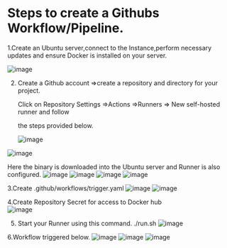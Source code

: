 # Steps to create a Githubs Workflow/Pipeline.
 

 

1.Create an Ubuntu server,connect to the Instance,perform necessary updates and ensure Docker is installed on your server. 

 ![image](https://github.com/user-attachments/assets/90ff38dd-d21e-424e-a45e-9b2bd2397e2b)



2. Create a Github account ⇒create a repository and directory for your project. 

    Click on Repository Settings ⇒Actions ⇒Runners ⇒ New self-hosted runner and follow         

    the steps provided below.
   
   ![image](https://github.com/user-attachments/assets/6f1f50c2-cf80-45c4-9e28-e16847e9224e)

 ![image](https://github.com/user-attachments/assets/304538a5-5c43-4187-af1d-b5b54c09204e)



Here the binary is downloaded into the Ubuntu server and Runner is also configured. 
![image](https://github.com/user-attachments/assets/225561ed-21e1-488b-a95a-d54e6b9d627e)
![image](https://github.com/user-attachments/assets/ff7e14b1-23ba-4263-9440-01dab762901a)
![image](https://github.com/user-attachments/assets/42ae307b-6342-4503-ae02-87df59b446eb)
![image](https://github.com/user-attachments/assets/c3114887-4541-4322-b8c6-dcbf5312ebad)


 

 

 

3.Create .github/workflows/trigger.yaml 
![image](https://github.com/user-attachments/assets/20d82894-9405-482b-8803-87935fc0f187)
![image](https://github.com/user-attachments/assets/1be9c09c-93fc-4536-8d14-1541b0d07e8e)

 

 

 

 

 

 

 

 

 

 

 

4.Create Repository Secret for access to Docker hub  
![image](https://github.com/user-attachments/assets/d06bf182-3e66-4ef8-8b8f-4a1c23299e36)

 

5. Start your Runner using  this command. ./run.sh 
![image](https://github.com/user-attachments/assets/f19a9c2a-22e7-4c4c-b4cd-0056fb401c9a)

 

 

6.Workflow triggered below. 
![image](https://github.com/user-attachments/assets/12ec3243-bc9a-4ee6-9cfe-01b1225982c0)
![image](https://github.com/user-attachments/assets/fbee1e59-9197-4f71-ad6f-af0b33c1bc40)
![image](https://github.com/user-attachments/assets/19fae682-b36c-4d9c-9118-e08014a3a727)


 

 

 

